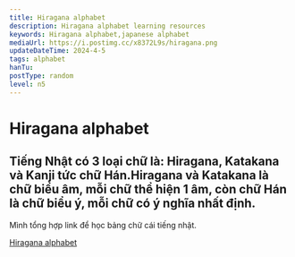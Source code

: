 ```yaml
---
title: Hiragana alphabet
description: Hiragana alphabet learning resources
keywords: Hiragana alphabet,japanese alphabet
mediaUrl: https://i.postimg.cc/x8372L9s/hiragana.png
updateDateTime: 2024-4-5
tags: alphabet
hanTu:
postType: random
level: n5
---
```

# Hiragana alphabet
## Tiếng Nhật có 3 loại chữ là: Hiragana, Katakana và Kanji tức chữ Hán.Hiragana và Katakana là chữ biểu âm, mỗi chữ thể hiện 1 âm, còn chữ Hán là chữ biểu ý, mỗi chữ có ý nghĩa nhất định.

Mình tổng hợp link để học bảng chữ cái tiếng nhật.

[Hiragana alphabet](https://www.nhk.or.jp/lesson/vi/letters/hiragana.html)
